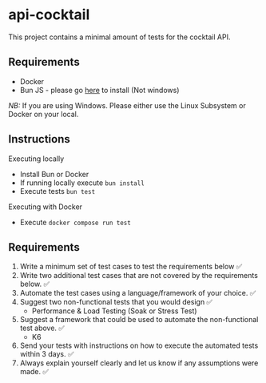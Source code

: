 
# api-cocktail
This project contains a minimal amount of tests for the cocktail API.

## Requirements
* Docker
* Bun JS - please go [here](https://bun.sh/) to install (Not windows)

*NB:* If you are using Windows. Please either use the Linux Subsystem or Docker on your local.

## Instructions
Executing locally

* Install Bun or Docker
* If running locally execute `bun install`
* Execute tests `bun test`

Executing with Docker

* Execute `docker compose run test`

## Requirements
 1. Write a minimum set of test cases to test the requirements below ✅
 2. Write two additional test cases that are not covered by the requirements below. ✅
 3. Automate the test cases using a language/framework of your choice. ✅
 4. Suggest two non-functional tests that you would design ✅
	 * Performance & Load Testing (Soak or Stress Test)
 5. Suggest a framework that could be used to automate the non-functional test above. ✅
	 * K6
 6. Send your tests with instructions on how to execute the automated tests within 3 days. ✅
 7. Always explain yourself clearly and let us know if any assumptions were made. ✅
